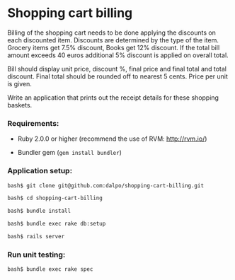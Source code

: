 # Shopping cart billing

Billing of the shopping cart needs to be done applying the discounts on each discounted item. Discounts are determined by the type of the item.
Grocery items get 7.5% discount, Books get 12% discount. If the total bill amount exceeds 40 euros additional 5% discount is applied on overall total.

Bill should display unit price, discount %, final price and final total and total discount. Final total should be rounded off to nearest 5 cents. Price per unit is given.

Write an application that prints out the receipt details for these shopping baskets.

### Requirements:

- Ruby 2.0.0 or higher (recommend the use of RVM: http://rvm.io/)

- Bundler gem (`gem install bundler`)


### Application setup:

```bash
bash$ git clone git@github.com:dalpo/shopping-cart-billing.git

bash$ cd shopping-cart-billing

bash$ bundle install

bash$ bundle exec rake db:setup

bash$ rails server
```

### Run unit testing:

```bash
bash$ bundle exec rake spec
```